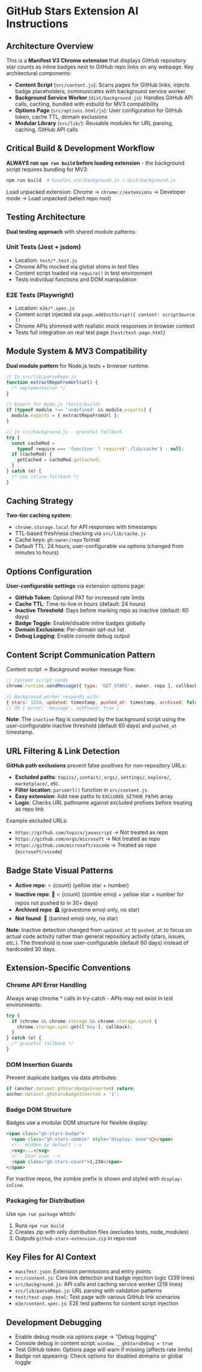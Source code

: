 # GitHub Stars Extension AI Instructions

## Architecture Overview

This is a **Manifest V3 Chrome extension** that displays GitHub repository star counts as inline badges next to GitHub repo links on any webpage. Key architectural components:

- **Content Script** (`src/content.js`): Scans pages for GitHub links, injects badge placeholders, communicates with background service worker
- **Background Service Worker** (`dist/background.js`): Handles GitHub API calls, caching, bundled with esbuild for MV3 compatibility
- **Options Page** (`src/options.html/js`): User configuration for GitHub token, cache TTL, domain exclusions
- **Modular Library** (`src/lib/`): Reusable modules for URL parsing, caching, GitHub API calls

## Critical Build & Development Workflow

**ALWAYS run `npm run build` before loading extension** - the background script requires bundling for MV3:

```bash
npm run build  # bundles src/background.js → dist/background.js
```

Load unpacked extension: Chrome → `chrome://extensions` → Developer mode → Load unpacked (select repo root)

## Testing Architecture

**Dual testing approach** with shared module patterns:

### Unit Tests (Jest + jsdom)

- Location: `test/*.test.js`
- Chrome APIs mocked via global shims in test files
- Content script loaded via `require()` in test environment
- Tests individual functions and DOM manipulation

### E2E Tests (Playwright)

- Location: `e2e/*.spec.js`
- Content script injected via `page.addInitScript({ content: scriptSource })`
- Chrome APIs shimmed with realistic mock responses in browser context
- Tests full integration on real test page (`test/test-page.html`)

## Module System & MV3 Compatibility

**Dual module pattern** for Node.js tests + browser runtime:

```javascript
// In src/lib/parseRepo.js
function extractRepoFromUrl(url) {
  /* implementation */
}

// Export for Node.js (tests/build)
if (typeof module !== 'undefined' && module.exports) {
  module.exports = { extractRepoFromUrl };
}

// In src/background.js - graceful fallback
try {
  const cacheMod =
    typeof require === 'function' ? require('./lib/cache') : null;
  if (cacheMod) {
    getCached = cacheMod.getCached;
  }
} catch (e) {
  /* use inline fallback */
}
```

## Caching Strategy

**Two-tier caching system**:

- `chrome.storage.local` for API responses with timestamps
- TTL-based freshness checking via `src/lib/cache.js`
- Cache keys: `gh:owner/repo` format
- Default TTL: 24 hours, user-configurable via options (changed from minutes to hours)

## Options Configuration

**User-configurable settings** via extension options page:

- **GitHub Token**: Optional PAT for increased rate limits
- **Cache TTL**: Time-to-live in hours (default: 24 hours)
- **Inactive Threshold**: Days before marking repo as inactive (default: 60 days)
- **Badge Toggle**: Enable/disable inline badges globally
- **Domain Exclusions**: Per-domain opt-out list
- **Debug Logging**: Enable console debug output

## Content Script Communication Pattern

Content script → Background worker message flow:

```javascript
// Content script sends
chrome.runtime.sendMessage({ type: 'GET_STARS', owner, repo }, callback);

// Background worker responds with:
{ stars: 1234, updated: timestamp, pushed_at: timestamp, archived: false, inactive: boolean }
// OR { error: 'message', notFound: true }
```

**Note**: The `inactive` flag is computed by the background script using the user-configurable inactive threshold (default 60 days) and `pushed_at` timestamp.

## URL Filtering & Link Detection

**GitHub path exclusions** prevent false positives for non-repository URLs:

- **Excluded paths**: `topics/`, `contact/`, `orgs/`, `settings/`, `explore/`, `marketplace/`, etc.
- **Filter location**: `parseUrl()` function in `src/content.js`
- **Easy extension**: Add new paths to `EXCLUDED_GITHUB_PATHS` array
- **Logic**: Checks URL pathname against excluded prefixes before treating as repo link

Example excluded URLs:

- `https://github.com/topics/javascript` → Not treated as repo
- `https://github.com/orgs/microsoft` → Not treated as repo
- `https://github.com/microsoft/vscode` → Treated as repo (`microsoft/vscode`)

## Badge State Visual Patterns

- **Active repo**: ⭐ {count} (yellow star + number)
- **Inactive repo**: 🧟 ⭐ {count} (zombie emoji + yellow star + number for repos not pushed to in 30+ days)
- **Archived repo**: 🪦 (gravestone emoji only, no star)
- **Not found**: 🚫 (banned emoji only, no star)

**Note**: Inactive detection changed from `updated_at` to `pushed_at` to focus on actual code activity rather than general repository activity (stars, issues, etc.). The threshold is now user-configurable (default 60 days) instead of hardcoded 30 days.

## Extension-Specific Conventions

### Chrome API Error Handling

Always wrap chrome.\* calls in try-catch - APIs may not exist in test environments:

```javascript
try {
  if (chrome && chrome.storage && chrome.storage.sync) {
    chrome.storage.sync.get(['key'], callback);
  }
} catch (e) {
  /* graceful fallback */
}
```

### DOM Insertion Guards

Prevent duplicate badges via data attributes:

```javascript
if (anchor.dataset.ghStarsBadgeInserted) return;
anchor.dataset.ghStarsBadgeInserted = '1';
```

### Badge DOM Structure

Badges use a modular DOM structure for flexible display:

```html
<span class="gh-stars-badge">
  <span class="gh-stars-zombie" style="display: none">🧟</span>
  <!-- Hidden by default -->
  <svg>...</svg>
  <!-- Star icon -->
  <span class="gh-stars-count">1,234</span>
</span>
```

For inactive repos, the zombie prefix is shown and styled with `display: inline`.

### Packaging for Distribution

Use `npm run package` which:

1. Runs `npm run build`
2. Creates zip with only distribution files (excludes tests, node_modules)
3. Outputs `github-stars-extension.zip` in repo root

## Key Files for AI Context

- `manifest.json`: Extension permissions and entry points
- `src/content.js`: Core link detection and badge injection logic (339 lines)
- `src/background.js`: API calls and caching service worker (219 lines)
- `src/lib/parseRepo.js`: URL parsing with validation patterns
- `test/test-page.html`: Test page with various GitHub link scenarios
- `e2e/content.spec.js`: E2E test patterns for content script injection

## Development Debugging

- Enable debug mode via options page → "Debug logging"
- Console debug in content script: `window.__ghStarsDebug = true`
- Test GitHub token: Options page will warn if missing (affects rate limits)
- Badge not appearing: Check options for disabled domains or global toggle
